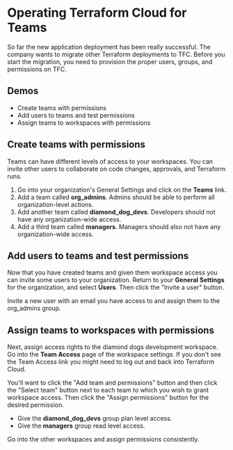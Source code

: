 # Operating Terraform Cloud for Teams

So far the new application deployment has been really successful. The company wants to migrate other Terraform deployments to TFC. Before you start the migration, you need to provision the proper users, groups, and permissions on TFC.

## Demos

- Create teams with permissions
- Add users to teams and test permissions
- Assign teams to workspaces with permissions

## Create teams with permissions

Teams can have different levels of access to your workspaces. You can invite other users to collaborate on code changes, approvals, and Terraform runs.

1. Go into your organization's General Settings and click on the **Teams** link.
2. Add a team called **org_admins**. Admins should be able to perform all organization-level actions.
3. Add another team called **diamond_dog_devs**. Developers should not have any organization-wide access.
4. Add a third team called **managers**. Managers should also not have any organization-wide access.

## Add users to teams and test permissions

Now that you have created teams and given them workspace access you can invite some users to your organization. Return to your **General Settings** for the organization, and select **Users**. Then click the "Invite a user" button.

Invite a new user with an email you have access to and assign them to the org_admins group. 

## Assign teams to workspaces with permissions

Next, assign access rights to the diamond dogs development workspace. Go into the **Team Access** page of the workspace settings. If you don't see the Team Access link you might need to log out and back into Terraform Cloud.

You'll want to click the "Add team and permissions" button and then click the "Select team" button next to each team to which you wish to grant workspace access. Then click the "Assign permissions" button for the desired permission.

- Give the **diamond_dog_devs** group plan level access.
- Give the **managers** group read level access.

Go into the other workspaces and assign permissions consistently.